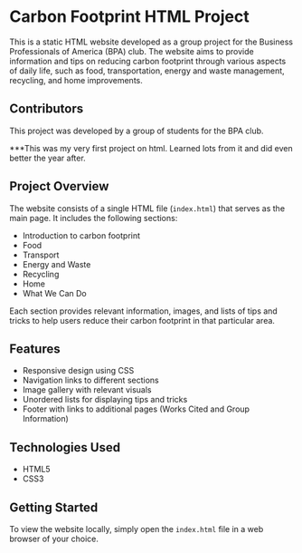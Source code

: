 # Carbon Footprint HTML Project

This is a static HTML website developed as a group project for the Business Professionals of America (BPA) club. The website aims to provide information and tips on reducing carbon footprint through various aspects of daily life, such as food, transportation, energy and waste management, recycling, and home improvements.

## Contributors

This project was developed by a group of students for the BPA club.

***This was my very first project on html. Learned lots from it and did even better the year after. 

## Project Overview

The website consists of a single HTML file (`index.html`) that serves as the main page. It includes the following sections:

- Introduction to carbon footprint
- Food
- Transport
- Energy and Waste
- Recycling
- Home
- What We Can Do

Each section provides relevant information, images, and lists of tips and tricks to help users reduce their carbon footprint in that particular area.

## Features

- Responsive design using CSS
- Navigation links to different sections
- Image gallery with relevant visuals
- Unordered lists for displaying tips and tricks
- Footer with links to additional pages (Works Cited and Group Information)

## Technologies Used

- HTML5
- CSS3

## Getting Started

To view the website locally, simply open the `index.html` file in a web browser of your choice.

 
